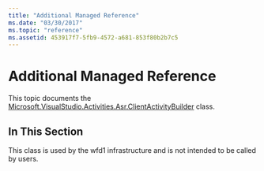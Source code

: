 ```yaml
---
title: "Additional Managed Reference"
ms.date: "03/30/2017"
ms.topic: "reference"
ms.assetid: 453917f7-5fb9-4572-a681-853f80b2b7c5
---
```

# Additional Managed Reference
This topic documents the [Microsoft.VisualStudio.Activities.Asr.ClientActivityBuilder](../../../../../docs/framework/configure-apps/file-schema/windows-workflow-foundation/microsoft-visualstudio-activities-asr-clientactivitybuilder.md) class.  
  
## In This Section  
 This class is used by the wfd1 infrastructure and is not intended to be called by users.
